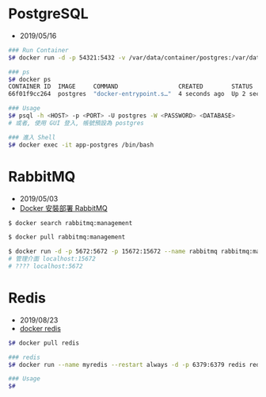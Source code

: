 
# PostgreSQL

- 2019/05/16

```bash
### Run Container
$# docker run -d -p 54321:5432 -v /var/data/container/postgres:/var/data/postgres -v /var/data/container/xlog_archive:/var/data/xlog_archive -v /var/data/container/backup:/var/data/backup -e POSTGRES_PASSWORD=postgres --name=app-postgres postgres

### ps
$# docker ps
CONTAINER ID  IMAGE     COMMAND                 CREATED        STATUS        PORTS                    NAMES
66f01f9cc264  postgres  "docker-entrypoint.s…"  4 seconds ago  Up 2 seconds  0.0.0.0:54321->5432/tcp  app-postgres

### Usage
$# psql -h <HOST> -p <PORT> -U postgres -W <PASSWORD> <DATABASE>
# 或者, 使用 GUI 登入, 帳號預設為 postgres

### 進入 Shell
$# docker exec -it app-postgres /bin/bash
```


# RabbitMQ

- 2019/05/03
- [Docker 安裝部署 RabbitMQ](https://www.jianshu.com/p/14ffe0f3db94)

```bash
$ docker search rabbitmq:management

$ docker pull rabbitmq:management

$ docker run -d -p 5672:5672 -p 15672:15672 --name rabbitmq rabbitmq:management
# 管理介面 localhost:15672
# ???? localhost:5672
```


# Redis

- 2019/08/23
- [docker redis](https://hub.docker.com/_/redis)

```bash
$# docker pull redis

### redis
$# docker run --name myredis --restart always -d -p 6379:6379 redis redis-server --appendonly yes

### Usage
$#
```
